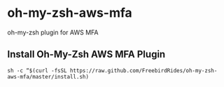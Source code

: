 # oh-my-zsh-aws-mfa
oh-my-zsh plugin for AWS MFA

## Install Oh-My-Zsh AWS MFA Plugin
```sh -c “$(curl -fsSL https://raw.github.com/FreebirdRides/oh-my-zsh-aws-mfa/master/install.sh)```
